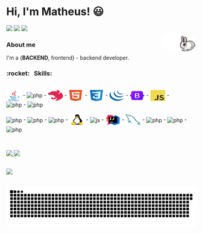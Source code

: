 <h1> Hi, I'm Matheus! 😃 </h1>
<div>    
  <a href="https://mail.google.com/mail/u/?authuser=matheusdalvino50@gmail.com" target="_blank"><img src="https://img.shields.io/badge/Gmail-D14836?style=for-the-badge&logo=gmail&logoColor=white" target="_blank"></a>
  <a href="https://www.instagram.com/math3us.css/" target="_blank"><img src="https://img.shields.io/badge/Instagram-E4405F?style=for-the-badge&logo=instagram&logoColor=white" target="_blank"></a>
  <a href="https://www.linkedin.com/in/matheus-washington-478400207/" target="_blank"><img src="https://img.shields.io/badge/LinkedIn-0077B5?style=for-the-badge&logo=linkedin&logoColor=white" target="_blank"></a>
</div>

<section><a href="#"><img align="right" alt="Bunny" height="50" style="border-radius:50px" src="./assets/gif/bunny.gif"   style="cursor:none"></a></section>

### About me
I'm a {**BACKEND**, frontend} - backend developer.

<h3> :rocket: &nbsp; Skills: </h3>
&nbsp

<div style="margin-right: 50px;"> 
    <img align="center" alt="java" height="30" width="40" src="https://raw.githubusercontent.com/devicons/devicon/master/icons/java/java-original.svg"> - <img align="center" alt="php" height="30" width="40" src="https://cdn.jsdelivr.net/gh/devicons/devicon/icons/spring/spring-original.svg"> - 
    <img align="center" alt="js" height="30" width="40" src="https://raw.githubusercontent.com/devicons/devicon/master/icons/nestjs/nestjs-original.svg"> -
 <img align="center" alt="php" height="30" width="40" src="https://raw.githubusercontent.com/devicons/devicon/master/icons/html5/html5-original.svg"> - 
 <img align="center" alt="php" height="30" width="40" src="https://raw.githubusercontent.com/devicons/devicon/master/icons/css3/css3-original.svg"> - 
 <img align="center" alt="php" height="30" width="40" src="https://raw.githubusercontent.com/devicons/devicon/master/icons/jquery/jquery-original.svg"> - 
 <img align="center" alt="php" height="30" width="40" src="https://raw.githubusercontent.com/devicons/devicon/master/icons/bootstrap/bootstrap-original.svg"> - 
 <img align="center" alt="js" height="30" width="40" src="https://raw.githubusercontent.com/devicons/devicon/master/icons/javascript/javascript-original.svg"> - 
 <img align="center" alt="php" height="30" width="40" src="https://cdn.jsdelivr.net/gh/devicons/devicon/icons/react/react-original.svg"> -
 <img align="center" alt="php" height="30" width="40" src="https://cdn.jsdelivr.net/gh/devicons/devicon@latest/icons/typescript/typescript-original.svg" />       
</div>
&nbsp
<div> 
 <img align="center" alt="php" height="30" width="40" src="https://img.icons8.com/color/48/000000/docker.png"> - 
 <img align="center" alt="php" height="30" width="40" src="https://i.ibb.co/Nn2Zqmj/github-1.png"> - 
 <img align="center" alt="php" height="30" width="40" src="https://cdn.jsdelivr.net/gh/devicons/devicon/icons/git/git-original.svg"> - 
 <img align="center" alt="js" height="30" width="40" src="https://raw.githubusercontent.com/devicons/devicon/master/icons/linux/linux-original.svg"> - 
 <img align="center" alt="js" height="30" width="40" src="https://cdn.jsdelivr.net/gh/devicons/devicon/icons/ubuntu/ubuntu-plain.svg"> - 
 <img align="center" alt="php" height="30" width="40" src="https://raw.githubusercontent.com/devicons/devicon/master/icons/intellij/intellij-original.svg"> - 
 <img align="center" alt="php" height="30" width="40" src="https://raw.githubusercontent.com/devicons/devicon/master/icons/mysql/mysql-original.svg"> - 
 <img align="center" alt="php" height="30" width="40" src="https://cdn.jsdelivr.net/gh/devicons/devicon/icons/postgresql/postgresql-original.svg"> -
 <img align="center" alt="php" height="30" width="37" src="https://cdn.jsdelivr.net/gh/devicons/devicon@latest/icons/prisma/prisma-original.svg" /> -
  <img align="center" alt="php" height="30" width="37" src="https://cdn.jsdelivr.net/gh/devicons/devicon@latest/icons/nodejs/nodejs-original.svg" />
</div>
&nbsp

## 

 <div>
    <a href="https://github.com/M4TH3US17">
    <img height="150em" src="https://github-readme-stats.vercel.app/api?username=M4TH3US17&show_icons=true&theme=radical"/>
    <img height="150em" src="https://github-readme-stats.vercel.app/api/top-langs/?username=M4TH3US17&layout=compact&theme=radical"/>
</div>
  
##
  
  <div>
  <img src="https://github-profile-summary-cards.vercel.app/api/cards/profile-details?username=M4TH3US17&amp;theme=radical">
</div>

##

![Snake animation](https://github.com/lucasemanuelms/lucasemanuelms/blob/output/github-contribution-grid-snake.svg)
